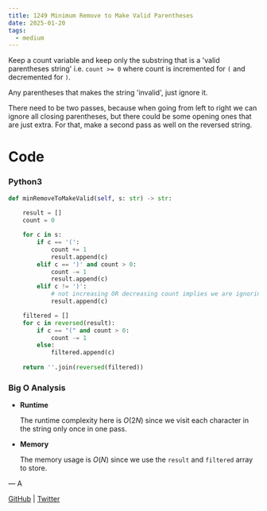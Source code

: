 ```yaml
---
title: 1249 Minimum Remove to Make Valid Parentheses
date: 2025-01-20
tags:
  - medium
---
```


Keep a count variable and keep only the substring that is a 'valid parentheses string' i.e. `count >= 0` where count is incremented for `(` and decremented for `)`.


Any parentheses that makes the string 'invalid', just ignore it. 


There need to be two passes, because when going from left to right we can ignore all closing parentheses, but there could be some opening ones that are just extra. For that, make a second pass as well on the reversed string.

# Code

### Python3

```python
def minRemoveToMakeValid(self, s: str) -> str:
    
    result = []
    count = 0

    for c in s:
        if c == '(':
            count += 1
            result.append(c)
        elif c == ')' and count > 0:
            count -= 1
            result.append(c)
        elif c != ')':
            # not increasing OR decreasing count implies we are ignoring the current count
            result.append(c)

    filtered = []
    for c in reversed(result):
        if c == "(" and count > 0:
            count -= 1
        else:
            filtered.append(c)
    
    return ''.join(reversed(filtered))
```

### Big O Analysis

- **Runtime**

  The runtime complexity here is $O(2N)$ since we visit each character in the string only once in one pass.

- **Memory**

  The memory usage is $O(N)$ since we use the `result` and `filtered` array to store.

— A

[GitHub](https://github.com/AtharvaKamble) | [Twitter](https://twitter.com/AtharvaKamble07)
